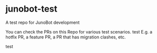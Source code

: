 # junobot-test

A test repo for JunoBot development

You can check the PRs on this Repo for various test scenarios.
test
E.g. a hotfix PR, a feature PR, a PR that has migration clashes, etc.

test
